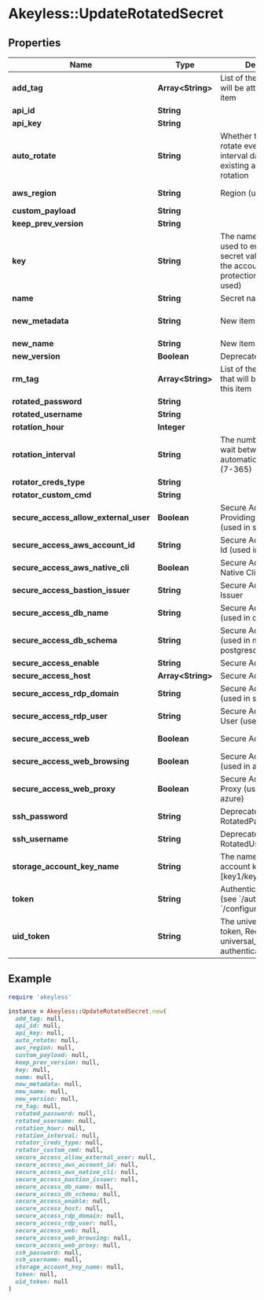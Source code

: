 # Akeyless::UpdateRotatedSecret

## Properties

| Name | Type | Description | Notes |
| ---- | ---- | ----------- | ----- |
| **add_tag** | **Array&lt;String&gt;** | List of the new tags that will be attached to this item | [optional] |
| **api_id** | **String** |  | [optional] |
| **api_key** | **String** |  | [optional] |
| **auto_rotate** | **String** | Whether to automatically rotate every --rotation-interval days, or disable existing automatic rotation | [optional] |
| **aws_region** | **String** | Region (used in aws) | [optional][default to &#39;us-east-2&#39;] |
| **custom_payload** | **String** |  | [optional] |
| **keep_prev_version** | **String** |  | [optional] |
| **key** | **String** | The name of a key that used to encrypt the secret value (if empty, the account default protectionKey key will be used) | [optional] |
| **name** | **String** | Secret name |  |
| **new_metadata** | **String** | New item metadata | [optional][default to &#39;default_metadata&#39;] |
| **new_name** | **String** | New item name | [optional] |
| **new_version** | **Boolean** | Deprecated | [optional] |
| **rm_tag** | **Array&lt;String&gt;** | List of the existent tags that will be removed from this item | [optional] |
| **rotated_password** | **String** |  | [optional] |
| **rotated_username** | **String** |  | [optional] |
| **rotation_hour** | **Integer** |  | [optional] |
| **rotation_interval** | **String** | The number of days to wait between every automatic key rotation (7-365) | [optional] |
| **rotator_creds_type** | **String** |  | [optional] |
| **rotator_custom_cmd** | **String** |  | [optional] |
| **secure_access_allow_external_user** | **Boolean** | Secure Access Allow Providing External User (used in ssh) | [optional][default to false] |
| **secure_access_aws_account_id** | **String** | Secure Access Account Id (used in aws) | [optional] |
| **secure_access_aws_native_cli** | **Boolean** | Secure Access Aws Native Cli (used in aws) | [optional] |
| **secure_access_bastion_issuer** | **String** | Secure Access Bastion Issuer | [optional] |
| **secure_access_db_name** | **String** | Secure Access DB Name (used in data bases) | [optional] |
| **secure_access_db_schema** | **String** | Secure Access Schema (used in mssql, postgresql) | [optional] |
| **secure_access_enable** | **String** | Secure Access Enabled | [optional] |
| **secure_access_host** | **Array&lt;String&gt;** | Secure Access Host | [optional] |
| **secure_access_rdp_domain** | **String** | Secure Access Domain (used in ssh) | [optional] |
| **secure_access_rdp_user** | **String** | Secure Access Override User (used in ssh) | [optional] |
| **secure_access_web** | **Boolean** | Secure Access Web | [optional][default to false] |
| **secure_access_web_browsing** | **Boolean** | Secure Access Isolated (used in aws, azure) | [optional][default to false] |
| **secure_access_web_proxy** | **Boolean** | Secure Access Web Proxy (used in aws, azure) | [optional][default to false] |
| **ssh_password** | **String** | Deprecated: use RotatedPassword | [optional] |
| **ssh_username** | **String** | Deprecated: use RotatedUser | [optional] |
| **storage_account_key_name** | **String** | The name of the storage account key to rotate [key1/key2/kerb1/kerb2] | [optional] |
| **token** | **String** | Authentication token (see &#x60;/auth&#x60; and &#x60;/configure&#x60;) | [optional] |
| **uid_token** | **String** | The universal identity token, Required only for universal_identity authentication | [optional] |

## Example

```ruby
require 'akeyless'

instance = Akeyless::UpdateRotatedSecret.new(
  add_tag: null,
  api_id: null,
  api_key: null,
  auto_rotate: null,
  aws_region: null,
  custom_payload: null,
  keep_prev_version: null,
  key: null,
  name: null,
  new_metadata: null,
  new_name: null,
  new_version: null,
  rm_tag: null,
  rotated_password: null,
  rotated_username: null,
  rotation_hour: null,
  rotation_interval: null,
  rotator_creds_type: null,
  rotator_custom_cmd: null,
  secure_access_allow_external_user: null,
  secure_access_aws_account_id: null,
  secure_access_aws_native_cli: null,
  secure_access_bastion_issuer: null,
  secure_access_db_name: null,
  secure_access_db_schema: null,
  secure_access_enable: null,
  secure_access_host: null,
  secure_access_rdp_domain: null,
  secure_access_rdp_user: null,
  secure_access_web: null,
  secure_access_web_browsing: null,
  secure_access_web_proxy: null,
  ssh_password: null,
  ssh_username: null,
  storage_account_key_name: null,
  token: null,
  uid_token: null
)
```


